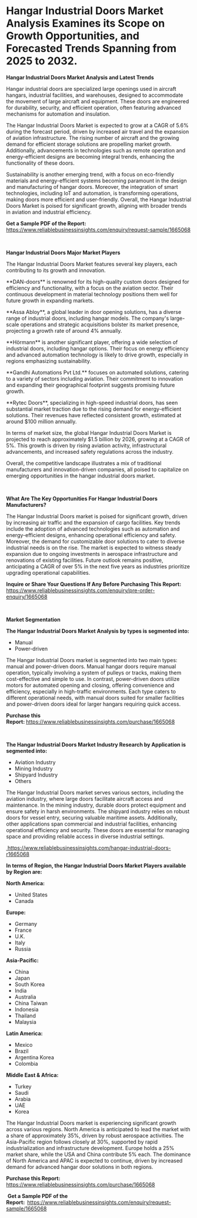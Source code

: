 <p><h1>Hangar Industrial Doors Market Analysis Examines its Scope on Growth Opportunities, and Forecasted Trends Spanning from 2025 to 2032.</h1></p><p><strong>Hangar Industrial Doors Market Analysis and Latest Trends</strong></p>
<p><p>Hangar industrial doors are specialized large openings used in aircraft hangars, industrial facilities, and warehouses, designed to accommodate the movement of large aircraft and equipment. These doors are engineered for durability, security, and efficient operation, often featuring advanced mechanisms for automation and insulation.</p><p>The Hangar Industrial Doors Market is expected to grow at a CAGR of 5.6% during the forecast period, driven by increased air travel and the expansion of aviation infrastructure. The rising number of aircraft and the growing demand for efficient storage solutions are propelling market growth. Additionally, advancements in technologies such as remote operation and energy-efficient designs are becoming integral trends, enhancing the functionality of these doors.</p><p>Sustainability is another emerging trend, with a focus on eco-friendly materials and energy-efficient systems becoming paramount in the design and manufacturing of hangar doors. Moreover, the integration of smart technologies, including IoT and automation, is transforming operations, making doors more efficient and user-friendly. Overall, the Hangar Industrial Doors Market is poised for significant growth, aligning with broader trends in aviation and industrial efficiency.</p></p>
<p><strong>Get a Sample PDF of the Report:&nbsp;</strong> <a href="https://www.reliablebusinessinsights.com/enquiry/request-sample/1665068?utm_campaign=3127&utm_medium=2&utm_source=Github&utm_content=ia&utm_term=18042025&utm_id=hangar-industrial-doors">https://www.reliablebusinessinsights.com/enquiry/request-sample/1665068</a></p>
<p>&nbsp;</p>
<p><strong>Hangar Industrial Doors Major Market Players</strong></p>
<p><p>The Hangar Industrial Doors Market features several key players, each contributing to its growth and innovation.</p><p>**DAN-doors** is renowned for its high-quality custom doors designed for efficiency and functionality, with a focus on the aviation sector. Their continuous development in material technology positions them well for future growth in expanding markets.</p><p>**Assa Abloy**, a global leader in door opening solutions, has a diverse range of industrial doors, including hangar models. The company's large-scale operations and strategic acquisitions bolster its market presence, projecting a growth rate of around 4% annually.</p><p>**Hörmann** is another significant player, offering a wide selection of industrial doors, including hangar options. Their focus on energy efficiency and advanced automation technology is likely to drive growth, especially in regions emphasizing sustainability.</p><p>**Gandhi Automations Pvt Ltd.** focuses on automated solutions, catering to a variety of sectors including aviation. Their commitment to innovation and expanding their geographical footprint suggests promising future growth.</p><p>**Rytec Doors**, specializing in high-speed industrial doors, has seen substantial market traction due to the rising demand for energy-efficient solutions. Their revenues have reflected consistent growth, estimated at around $100 million annually.</p><p>In terms of market size, the global Hangar Industrial Doors Market is projected to reach approximately $1.5 billion by 2026, growing at a CAGR of 5%. This growth is driven by rising aviation activity, infrastructural advancements, and increased safety regulations across the industry.</p><p>Overall, the competitive landscape illustrates a mix of traditional manufacturers and innovation-driven companies, all poised to capitalize on emerging opportunities in the hangar industrial doors market.</p></p>
<p>&nbsp;</p>
<p><strong>What Are The Key Opportunities For Hangar Industrial Doors Manufacturers?</strong></p>
<p><p>The Hangar Industrial Doors market is poised for significant growth, driven by increasing air traffic and the expansion of cargo facilities. Key trends include the adoption of advanced technologies such as automation and energy-efficient designs, enhancing operational efficiency and safety. Moreover, the demand for customizable door solutions to cater to diverse industrial needs is on the rise. The market is expected to witness steady expansion due to ongoing investments in aerospace infrastructure and renovations of existing facilities. Future outlook remains positive, anticipating a CAGR of over 5% in the next five years as industries prioritize upgrading operational capabilities.</p></p>
<p><strong>Inquire or Share Your Questions If Any Before Purchasing This Report:</strong> <a href="https://www.reliablebusinessinsights.com/enquiry/pre-order-enquiry/1665068?utm_campaign=3127&utm_medium=2&utm_source=Github&utm_content=ia&utm_term=18042025&utm_id=hangar-industrial-doors">https://www.reliablebusinessinsights.com/enquiry/pre-order-enquiry/1665068</a></p>
<p>&nbsp;</p>
<p><strong>Market Segmentation</strong></p>
<p><strong>The Hangar Industrial Doors Market Analysis by types is segmented into:</strong></p>
<p><ul><li>Manual</li><li>Power-driven</li></ul></p>
<p><p>The Hangar Industrial Doors market is segmented into two main types: manual and power-driven doors. Manual hangar doors require manual operation, typically involving a system of pulleys or tracks, making them cost-effective and simple to use. In contrast, power-driven doors utilize motors for automated opening and closing, offering convenience and efficiency, especially in high-traffic environments. Each type caters to different operational needs, with manual doors suited for smaller facilities and power-driven doors ideal for larger hangars requiring quick access.</p></p>
<p><strong>Purchase this Report:&nbsp;</strong><a href="https://www.reliablebusinessinsights.com/purchase/1665068?utm_campaign=3127&utm_medium=2&utm_source=Github&utm_content=ia&utm_term=18042025&utm_id=hangar-industrial-doors">https://www.reliablebusinessinsights.com/purchase/1665068</a></p>
<p>&nbsp;</p>
<p><strong>The Hangar Industrial Doors Market Industry Research by Application is segmented into:</strong></p>
<p><ul><li>Aviation Industry</li><li>Mining Industry</li><li>Shipyard Industry</li><li>Others</li></ul></p>
<p><p>The Hangar Industrial Doors market serves various sectors, including the aviation industry, where large doors facilitate aircraft access and maintenance. In the mining industry, durable doors protect equipment and ensure safety in harsh environments. The shipyard industry relies on robust doors for vessel entry, securing valuable maritime assets. Additionally, other applications span commercial and industrial facilities, enhancing operational efficiency and security. These doors are essential for managing space and providing reliable access in diverse industrial settings.</p></p>
<p><a href="https://www.reliablebusinessinsights.com/hangar-industrial-doors-r1665068?utm_campaign=3127&utm_medium=2&utm_source=Github&utm_content=ia&utm_term=18042025&utm_id=hangar-industrial-doors">&nbsp;https://www.reliablebusinessinsights.com/hangar-industrial-doors-r1665068</a></p>
<p><strong>In terms of Region, the Hangar Industrial Doors Market Players available by Region are:</strong></p>
<p>
    <p> <strong> North America: </strong>
        <ul>
            <li>United States</li>
            <li>Canada</li>
        </ul>
        </p> 
    <p> <strong> Europe: </strong>
        <ul>
            <li>Germany</li>
            <li>France</li>
            <li>U.K.</li>
            <li>Italy</li>
            <li>Russia</li>
        </ul>
        </p> 
    <p> <strong> Asia-Pacific: </strong>
        <ul>
            <li>China</li>
            <li>Japan</li>
            <li>South Korea</li>
            <li>India</li>
            <li>Australia</li>
            <li>China Taiwan</li>
            <li>Indonesia</li>
            <li>Thailand</li>
            <li>Malaysia</li>
        </ul>
        </p> 
    <p> <strong> Latin America: </strong>
        <ul>
            <li>Mexico</li>
            <li>Brazil</li>
            <li>Argentina Korea</li>
            <li>Colombia</li>
        </ul>
        </p> 
    <p> <strong> Middle East & Africa: </strong>
        <ul>
            <li>Turkey</li>
            <li>Saudi</li>
            <li>Arabia</li>
            <li>UAE</li>
            <li>Korea</li>
        </ul>
    </p>
    </p>
<p><p>The Hangar Industrial Doors market is experiencing significant growth across various regions. North America is anticipated to lead the market with a share of approximately 35%, driven by robust aerospace activities. The Asia-Pacific region follows closely at 30%, supported by rapid industrialization and infrastructure development. Europe holds a 25% market share, while the USA and China contribute 5% each. The dominance of North America and APAC is expected to continue, driven by increased demand for advanced hangar door solutions in both regions.</p></p>
<p><strong>Purchase this Report: </strong><a href="https://www.reliablebusinessinsights.com/purchase/1665068?utm_campaign=3127&utm_medium=2&utm_source=Github&utm_content=ia&utm_term=18042025&utm_id=hangar-industrial-doors">https://www.reliablebusinessinsights.com/purchase/1665068</a></p>
<p>&nbsp;<strong>Get a Sample PDF of the Report:&nbsp;&nbsp;</strong><a href="https://www.reliablebusinessinsights.com/enquiry/request-sample/1665068?utm_campaign=3127&utm_medium=2&utm_source=Github&utm_content=ia&utm_term=18042025&utm_id=hangar-industrial-doors">https://www.reliablebusinessinsights.com/enquiry/request-sample/1665068</a></p>
<p><strong></strong></p>
<p><p></p><p></p><p></p></p>